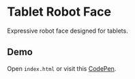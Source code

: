 # Tablet Robot Face

Expressive robot face designed for tablets.

## Demo

Open `index.html` or visit this [CodePen](https://codepen.io/mjyc/pen/gKaxzQ).
